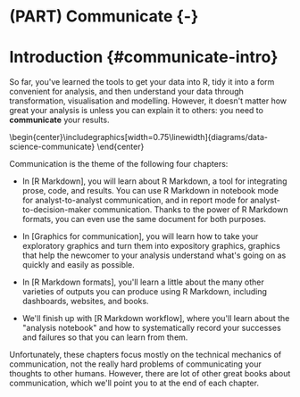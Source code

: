 
# (PART) Communicate {-}

# Introduction {#communicate-intro}

So far, you've learned the tools to get your data into R, tidy it into a form convenient for analysis, and then understand your data through transformation, visualisation and modelling. However, it doesn't matter how great your analysis is unless you can explain it to others: you need to __communicate__ your results.


\begin{center}\includegraphics[width=0.75\linewidth]{diagrams/data-science-communicate} \end{center}

Communication is the theme of the following four chapters:

* In [R Markdown], you will learn about R Markdown, a tool for integrating
  prose, code, and results. You can use R Markdown in notebook mode for 
  analyst-to-analyst communication, and in report mode for 
  analyst-to-decision-maker communication. Thanks to the power of R Markdown
  formats, you can even use the same document for both purposes.
  
* In [Graphics for communication], you will learn how to take your exploratory
  graphics and turn them into expository graphics, graphics that help the
  newcomer to your analysis understand what's going on as quickly and 
  easily as possible.
  
* In [R Markdown formats], you'll learn a little about the many other varieties
  of outputs you can produce using R Markdown, including dashboards, websites,
  and books.
  
* We'll finish up with [R Markdown workflow], where you'll learn about the
  "analysis notebook" and how to systematically record your successes and 
  failures so that you can learn from them.

Unfortunately, these chapters focus mostly on the technical mechanics of communication, not the really hard problems of communicating your thoughts to other humans. However, there are lot of other great books about communication, which we'll point you to at the end of each chapter.
